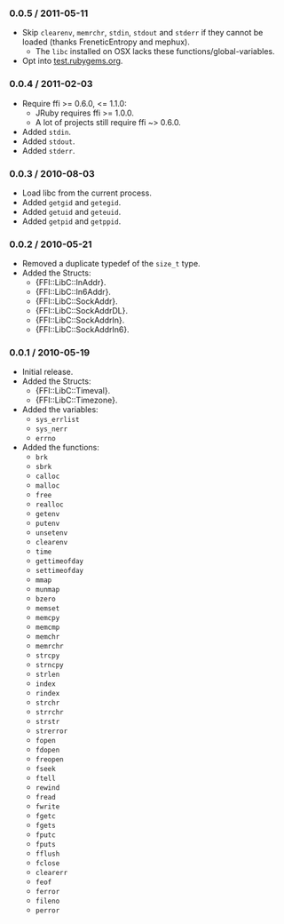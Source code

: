 ### 0.0.5 / 2011-05-11

* Skip `clearenv`, `memrchr`, `stdin`, `stdout` and `stderr` if they cannot
  be loaded (thanks FreneticEntropy and mephux).
  * The `libc` installed on OSX lacks these functions/global-variables.
* Opt into [test.rubygems.org](http://test.rubygems.org/).

### 0.0.4 / 2011-02-03

* Require ffi >= 0.6.0, <= 1.1.0:
  * JRuby requires ffi >= 1.0.0.
  * A lot of projects still require ffi ~> 0.6.0.
* Added `stdin`.
* Added `stdout`.
* Added `stderr`.

### 0.0.3 / 2010-08-03

* Load libc from the current process.
* Added `getgid` and `getegid`.
* Added `getuid` and `geteuid`.
* Added `getpid` and `getppid`.

### 0.0.2 / 2010-05-21

* Removed a duplicate typedef of the `size_t` type.
* Added the Structs:
  * {FFI::LibC::InAddr}.
  * {FFI::LibC::In6Addr}.
  * {FFI::LibC::SockAddr}.
  * {FFI::LibC::SockAddrDL}.
  * {FFI::LibC::SockAddrIn}.
  * {FFI::LibC::SockAddrIn6}.

### 0.0.1 / 2010-05-19

* Initial release.
* Added the Structs:
  * {FFI::LibC::Timeval}.
  * {FFI::LibC::Timezone}.
* Added the variables:
  * `sys_errlist`
  * `sys_nerr`
  * `errno`
* Added the functions:
  * `brk`
  * `sbrk`
  * `calloc`
  * `malloc`
  * `free`
  * `realloc`
  * `getenv`
  * `putenv`
  * `unsetenv`
  * `clearenv`
  * `time`
  * `gettimeofday`
  * `settimeofday`
  * `mmap`
  * `munmap`
  * `bzero`
  * `memset`
  * `memcpy`
  * `memcmp`
  * `memchr`
  * `memrchr`
  * `strcpy`
  * `strncpy`
  * `strlen`
  * `index`
  * `rindex`
  * `strchr`
  * `strrchr`
  * `strstr`
  * `strerror`
  * `fopen`
  * `fdopen`
  * `freopen`
  * `fseek`
  * `ftell`
  * `rewind`
  * `fread`
  * `fwrite`
  * `fgetc`
  * `fgets`
  * `fputc`
  * `fputs`
  * `fflush`
  * `fclose`
  * `clearerr`
  * `feof`
  * `ferror`
  * `fileno`
  * `perror`
